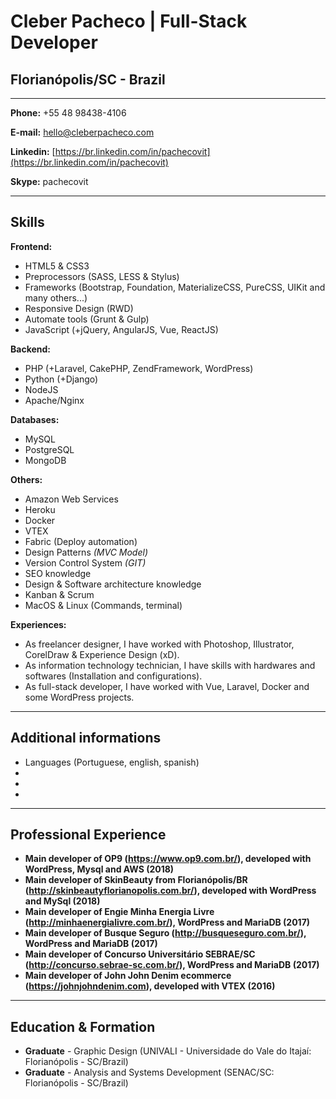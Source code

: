 # Cleber Pacheco | Full-Stack Developer
## Florianópolis/SC - Brazil

---

**Phone:** +55 48 98438-4106

**E-mail:** hello@cleberpacheco.com

**Linkedin:** [https://br.linkedin.com/in/pachecovit](https://br.linkedin.com/in/pachecovit)

**Skype:** pachecovit

---

## Skills

**Frontend:**
* HTML5 & CSS3
* Preprocessors (SASS, LESS & Stylus)
* Frameworks (Bootstrap, Foundation, MaterializeCSS, PureCSS, UIKit and many others...)
* Responsive Design (RWD)
* Automate tools (Grunt & Gulp)
* JavaScript (+jQuery, AngularJS, Vue, ReactJS)


**Backend:**
* PHP (+Laravel, CakePHP, ZendFramework, WordPress)
* Python (+Django)
* NodeJS
* Apache/Nginx

**Databases:**
* MySQL
* PostgreSQL
* MongoDB


**Others:**
* Amazon Web Services
* Heroku
* Docker
* VTEX
* Fabric (Deploy automation)
* Design Patterns *(MVC Model)*
* Version Control System *(GIT)*
* SEO knowledge
* Design & Software architecture knowledge
* Kanban & Scrum
* MacOS & Linux (Commands, terminal)


**Experiences:**
* As freelancer designer, I have worked with Photoshop, Illustrator, CorelDraw & Experience Design (xD).
* As information technology technician, I have skills with hardwares and softwares (Installation and configurations).
* As full-stack developer, I have worked with Vue, Laravel, Docker and some WordPress projects.

---

## Additional informations

* Languages (Portuguese, english, spanish)
* 
* 
* 

---

## Professional Experience

* **Main developer of OP9 (https://www.op9.com.br/), developed with WordPress, Mysql and AWS (2018)**
* **Main developer of SkinBeauty from Florianópolis/BR (http://skinbeautyflorianopolis.com.br/), developed with WordPress and MySql (2018)**
* **Main developer of Engie Minha Energia Livre (http://minhaenergialivre.com.br/), WordPress and MariaDB (2017)**
* **Main developer of Busque Seguro (http://busqueseguro.com.br/), WordPress and MariaDB (2017)**
* **Main developer of Concurso Universitário SEBRAE/SC (http://concurso.sebrae-sc.com.br/), WordPress and MariaDB (2017)**
* **Main developer of John John Denim ecommerce (https://johnjohndenim.com), developed with VTEX (2016)**


---

## Education & Formation

* **Graduate** - Graphic Design (UNIVALI - Universidade do Vale do Itajaí: Florianópolis - SC/Brazil)
* **Graduate** - Analysis and Systems Development (SENAC/SC: Florianópolis - SC/Brazil)
